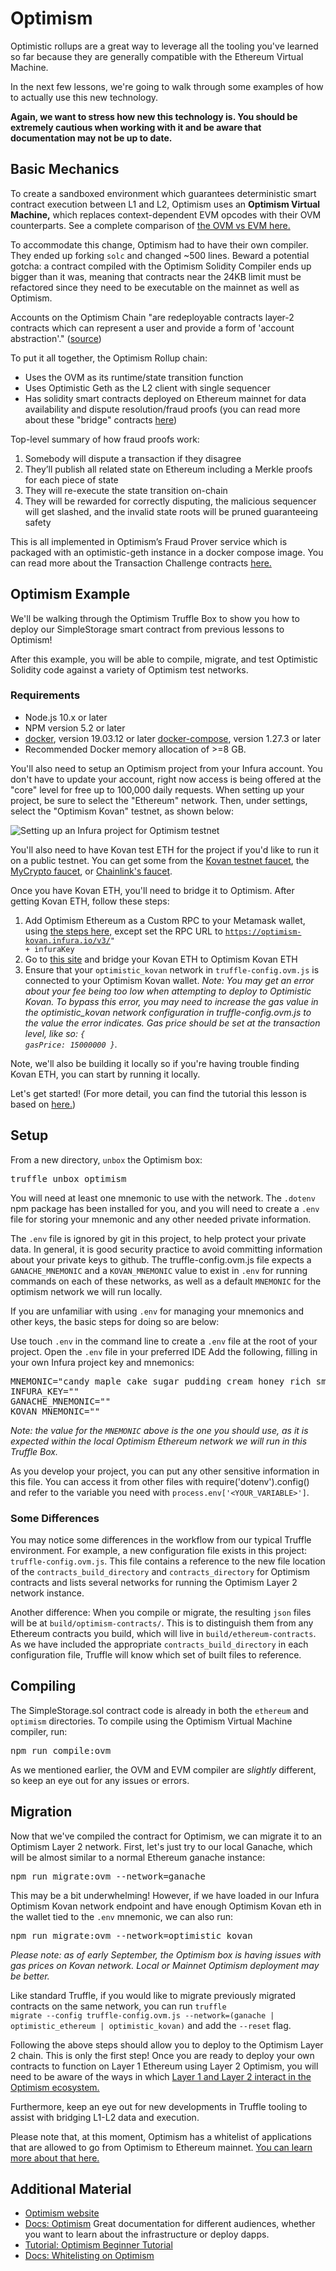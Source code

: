 # Optimism

Optimistic rollups are a great way to leverage all the tooling you've learned so far because they are generally compatible with the Ethereum Virtual Machine.

In the next few lessons, we're going to walk through some examples of how to actually use this new technology.

**Again, we want to stress how new this technology is. You should be extremely cautious when working with it and be aware that documentation may not be up to date.**

## Basic Mechanics

To create a sandboxed environment which guarantees deterministic smart contract execution between L1 and L2, Optimism uses an **Optimism Virtual Machine,** which replaces context-dependent EVM opcodes with their OVM counterparts. See a complete comparison of <a href="https://community.optimism.io/docs/protocol/evm-comparison.html" target="_blank" rel="noopener noreferrer">the OVM vs EVM here.</a>

To accommodate this change, Optimism had to have their own compiler. They ended up forking `solc` and changed ~500 lines. Beward a potential gotcha: a contract compiled with the Optimism Solidity Compiler ends up bigger than it was, meaning that contracts near the 24KB limit must be refactored since they need to be executable on the mainnet as well as Optimism.

Accounts on the Optimism Chain "are redeployable contracts layer-2 contracts which can represent a user and provide a form of 'account abstraction'." (<a href="https://community.optimism.io/docs/protocol/protocol.html#account-contracts" target="_blank" rel="noopener noreferrer">source</a>)

To put it all together, the Optimism Rollup chain:
- Uses the OVM as its runtime/state transition function
- Uses Optimistic Geth as the L2 client with single sequencer
- Has solidity smart contracts deployed on Ethereum mainnet for data availability and dispute resolution/fraud proofs (you can read more about these "bridge" contracts <a href="https://community.optimism.io/docs/protocol/protocol.html#bridge-contracts" target="_blank" rel="noopener noreferrer">here</a>)

Top-level summary of how fraud proofs work: 
1. Somebody will dispute a transaction if they disagree
2. They’ll publish all related state on Ethereum including a Merkle proofs for each piece of state
3. They will re-execute the state transition on-chain
4. They will be rewarded for correctly disputing, the malicious sequencer will get slashed, and the invalid state roots will be pruned guaranteeing safety

This is all implemented in Optimism’s Fraud Prover service which is packaged with an optimistic-geth instance in a docker compose image. You can read more about the Transaction Challenge contracts <a href="https://community.optimism.io/docs/protocol/protocol.html#transaction-challenge-contracts" target="_blank" rel="noopener noreferrer">here.</a>

## Optimism Example

We'll be walking through the Optimism Truffle Box to show you how to deploy our SimpleStorage smart contract from previous lessons to Optimism!

After this example, you will be able to compile, migrate, and test Optimistic Solidity code against a variety of Optimism test networks.

### Requirements

- Node.js 10.x or later
- NPM version 5.2 or later
- <a href="https://docs.docker.com/get-docker/" target="_blank" rel="noopener noreferrer">docker</a>, version 19.03.12 or later
<a href="https://docs.docker.com/compose/install/" target="_blank" rel="noopener noreferrer">docker-compose</a>, version 1.27.3 or later
- Recommended Docker memory allocation of >=8 GB.

You'll also need to setup an Optimism project from your Infura account. You don't have to update your account, right now access is being offered at the "core" level for free up to 100,000 daily requests. When setting up your project, be sure to select the "Ethereum" network. Then, under settings, select the "Optimism Kovan" testnet, as shown below:

![Setting up an Infura project for Optimism testnet](../../../img/S08/optimism-tutorial-1.png)

You'll also need to have Kovan test ETH for the project if you'd like to run it on a public testnet. You can get some from the <a href="https://github.com/kovan-testnet/faucet" target="_blank" rel="noopener noreferrer">Kovan testnet faucet</a>, the <a href="https://app.mycrypto.com/faucet" target="_blank" rel="noopener noreferrer">MyCrypto faucet</a>, or <a href="https://faucets.chain.link" target="_blank" rel="noopener noreferrer">Chainlink's faucet</a>.

Once you have Kovan ETH, you'll need to bridge it to Optimism. After getting Kovan ETH, follow these steps:

1. Add Optimism Ethereum as a Custom RPC to your Metamask wallet, using <a href="https://community.optimism.io/docs/users/metamask.html#connecting-manually" target="_blank" rel="noopener noreferrer">the steps here,</a> except set the RPC URL to <code>https://optimism-kovan.infura.io/v3/" + infuraKey</code>
2. Go to <a href="https://gateway.optimism.io/" target="_blank" rel="noopener noreferrer">this site</a> and bridge your Kovan ETH to Optimism Kovan ETH
3. Ensure that your <code>optimistic_kovan</code> network in <code>truffle-config.ovm.js</code> is connected to your Optimism Kovan wallet.
<i>Note: You may get an error about your fee being too low when attempting to deploy to Optimistic Kovan. To bypass this error, you may need to increase the gas value in the optimistic_kovan network configuration in truffle-config.ovm.js to the value the error indicates. Gas price should be set at the transaction level, like so: <code>{ gasPrice: 15000000 }</code>.</i>

Note, we'll also be building it locally so if you're having trouble finding Kovan ETH, you can start by running it locally.

Let's get started! (For more detail, you can find the tutorial this lesson is based on <a href="https://www.trufflesuite.com/boxes/optimism" target="_blank" rel="noopener noreferrer">here.</a>)

## Setup

From a new directory, `unbox` the Optimism box:

<pre>truffle unbox optimism</pre>

You will need at least one mnemonic to use with the network. The <code>.dotenv</code> npm package has been installed for you, and you will need to create a <code>.env</code> file for storing your mnemonic and any other needed private information.

The <code>.env</code> file is ignored by git in this project, to help protect your private data. In general, it is good security practice to avoid committing information about your private keys to github. The truffle-config.ovm.js file expects a <code>GANACHE_MNEMONIC</code> and a <code>KOVAN_MNEMONIC</code> value to exist in <code>.env</code> for running commands on each of these networks, as well as a default <code>MNEMONIC</code> for the optimism network we will run locally.

If you are unfamiliar with using <code>.env</code> for managing your mnemonics and other keys, the basic steps for doing so are below:

Use touch <code>.env</code> in the command line to create a <code>.env</code> file at the root of your project.
Open the <code>.env</code> file in your preferred IDE
Add the following, filling in your own Infura project key and mnemonics:
<pre>
MNEMONIC="candy maple cake sugar pudding cream honey rich smooth crumble sweet treat"
INFURA_KEY="<Your Infura Project ID>"
GANACHE_MNEMONIC="<Your Ganache Mnemonic>"
KOVAN_MNEMONIC="<Your Kovan Mnemonic>"
</pre>
<i>Note: the value for the <code>MNEMONIC</code> above is the one you should use, as it is expected within the local Optimism Ethereum network we will run in this Truffle Box.</i>

As you develop your project, you can put any other sensitive information in this file. You can access it from other files with require('dotenv').config() and refer to the variable you need with <code>process.env['<YOUR_VARIABLE>']</code>.

### Some Differences

You may notice some differences in the workflow from our typical Truffle environment. For example, a new configuration file exists in this project: <code>truffle-config.ovm.js</code>. This file contains a reference to the new file location of the <code>contracts_build_directory</code> and <code>contracts_directory</code> for Optimism contracts and lists several networks for running the Optimism Layer 2 network instance.

Another difference: When you compile or migrate, the resulting <code>json</code> files will be at <code>build/optimism-contracts/</code>. This is to distinguish them from any Ethereum contracts you build, which will live in <code>build/ethereum-contracts</code>. As we have included the appropriate <code>contracts_build_directory</code> in each configuration file, Truffle will know which set of built files to reference.

## Compiling

The SimpleStorage.sol contract code is already in both the <code>ethereum</code> and <code>optimism</code> directories. To compile using the Optimism Virtual Machine compiler, run:

<pre>npm run compile:ovm</pre>

As we mentioned earlier, the OVM and EVM compiler are *slightly* different, so keep an eye out for any issues or errors.

## Migration

Now that we've compiled the contract for Optimism, we can migrate it to an Optimism Layer 2 network. First, let's just try to our local Ganache, which will be almost similar to a normal Ethereum ganache instance:

<pre>npm run migrate:ovm --network=ganache</pre>

This may be a bit underwhelming! However, if we have loaded in our Infura Optimism Kovan network endpoint and have enough Optimism Kovan eth in the wallet tied to the `.env` mnemonic, we can also run:

<pre>npm run migrate:ovm --network=optimistic_kovan</pre>

*Please note: as of early September, the Optimism box is having issues with gas prices on Kovan network. Local or Mainnet Optimism deployment may be better.*

Like standard Truffle, if you would like to migrate previously migrated contracts on the same network, you can run <code>truffle migrate --config truffle-config.ovm.js --network=(ganache | optimistic_ethereum | optimistic_kovan)</code> and add the <code>--reset</code> flag.

Following the above steps should allow you to deploy to the Optimism Layer 2 chain. This is only the first step! Once you are ready to deploy your own contracts to function on Layer 1 Ethereum using Layer 2 Optimism, you will need to be aware of the ways in which <a href="https://community.optimism.io/docs/developers/bridge/standard-bridge.html" target="_blank" rel="noopener noreferrer">Layer 1 and Layer 2 interact in the Optimism ecosystem.</a>

Furthermore, keep an eye out for new developments in Truffle tooling to assist with bridging L1-L2 data and execution. 

Please note that, at this moment, Optimism has a whitelist of applications that are allowed to go from Optimism to Ethereum mainnet. <a href="https://community.optimism.io/docs/developers/l2/deploy.html" target="_blank" rel="noopener noreferrer">You can learn more about that here.</a>

## Additional Material
- <a href="https://optimism.io" target="_blank" rel="noopener noreferrer">Optimism website</a>
- <a href="https://community.optimism.io/docs/" target="_blank" rel="noopener noreferrer">Docs: Optimism</a> Great documentation for different audiences, whether you want to learn about the infrastructure or deploy dapps.
- <a href="https://github.com/ethereum-optimism/optimism-tutorial/blob/main/README.md" target="_blank" rel="noopener noreferrer">Tutorial: Optimism Beginner Tutorial</a>
- <a href="https://community.optimism.io/docs/developers/l2/deploy.html" target="_blank" rel="noopener noreferrer">Docs: Whitelisting on Optimism</a>
